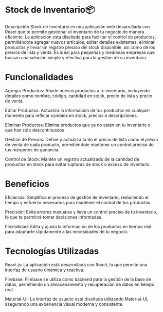 # Stock de Inventario📦


Descripción
Stock de Inventario es una aplicación web desarrollada con React que te permite gestionar el inventario de tu negocio de manera eficiente. La aplicación está diseñada para facilitar el control de productos, permitiéndote agregar nuevos artículos, editar detalles existentes, eliminar productos y llevar un registro preciso del stock disponible, así como de los precios de lista y venta. Es ideal para pequeñas y medianas empresas que buscan una solución simple y efectiva para la gestión de su inventario.

# Funcionalidades
Agregar Productos: Añade nuevos productos a tu inventario, incluyendo detalles como nombre, código, cantidad en stock, precio de lista y precio de venta.

Editar Productos: Actualiza la información de tus productos en cualquier momento para reflejar cambios en stock, precios o descripciones.

Eliminar Productos: Elimina productos que ya no están en tu inventario o que han sido descontinuados.

Gestión de Precios: Define y actualiza tanto el precio de lista como el precio de venta de cada producto, permitiéndote mantener un control preciso de tus márgenes de ganancia.

Control de Stock: Mantén un registro actualizado de la cantidad de productos en stock para evitar rupturas de stock o exceso de inventario.

# Beneficios
Eficiencia: Simplifica el proceso de gestión de inventario, reduciendo el tiempo y esfuerzo necesarios para mantener el control de tus productos.

Precisión: Evita errores manuales y lleva un control preciso de tu inventario, lo que te permitirá tomar decisiones informadas.

Flexibilidad: Edita y ajusta la información de los productos en tiempo real para adaptarte rápidamente a las necesidades de tu negocio.

# Tecnologías Utilizadas
React.js: La aplicación está desarrollada con React, lo que permite una interfaz de usuario dinámica y reactiva.

Firebase: Firebase se utiliza como backend para la gestión de la base de datos, permitiendo un almacenamiento y recuperación de datos en tiempo real.

Material-UI: La interfaz de usuario está diseñada utilizando Material-UI, asegurando una experiencia visual moderna y consistente.

